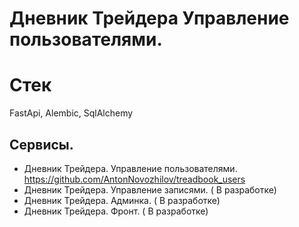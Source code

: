# Дневник Трейдера Управление пользователями. 

# Стек
FastApi, Alembic, SqlAlchemy

## Сервисы. 
- Дневник Трейдера. Управление пользователями.
https://github.com/AntonNovozhilov/treadbook_users
- Дневник Трейдера. Управление записями. ( В разработке)
- Дневник Трейдера. Админка. ( В разработке)
- Дневник Трейдера. Фронт. ( В разработке)